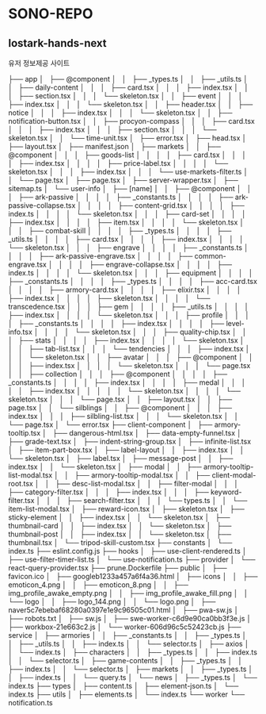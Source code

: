 # SONO-REPO
## lostark-hands-next
유저 정보제공 사이트

├── app
│   ├── @component
│   │   ├── _types.ts
│   │   ├── _utils.ts
│   │   ├── daily-content
│   │   │   ├── card.tsx
│   │   │   ├── index.tsx
│   │   │   ├── section.tsx
│   │   │   └── skeleton.tsx
│   │   ├── event
│   │   │   ├── index.tsx
│   │   │   └── skeleton.tsx
│   │   ├── header.tsx
│   │   ├── notice
│   │   │   ├── index.tsx
│   │   │   └── skeleton.tsx
│   │   ├── notification-button.tsx
│   │   ├── procyon-compass
│   │   │   ├── card.tsx
│   │   │   ├── index.tsx
│   │   │   ├── section.tsx
│   │   │   └── skeleton.tsx
│   │   └── time-unit.tsx
│   ├── error.tsx
│   ├── head.tsx
│   ├── layout.tsx
│   ├── manifest.json
│   ├── markets
│   │   ├── @component
│   │   │   ├── goods-list
│   │   │   │   ├── card.tsx
│   │   │   │   ├── index.tsx
│   │   │   │   ├── price-label.tsx
│   │   │   │   └── skeleton.tsx
│   │   │   ├── index.tsx
│   │   │   └── use-markets-filter.ts
│   │   └── page.tsx
│   ├── page.tsx
│   ├── server-wrapper.tsx
│   ├── sitemap.ts
│   └── user-info
│       ├── [name]
│       │   ├── @component
│       │   │   ├── ark-passive
│       │   │   │   ├── _constants.ts
│       │   │   │   ├── ark-passive-collapse.tsx
│       │   │   │   ├── content-grid.tsx
│       │   │   │   ├── index.ts
│       │   │   │   └── skeleton.tsx
│       │   │   ├── card-set
│       │   │   │   ├── index.tsx
│       │   │   │   ├── item.tsx
│       │   │   │   └── skeleton.tsx
│       │   │   ├── combat-skill
│       │   │   │   ├── _types.ts
│       │   │   │   ├── _utils.ts
│       │   │   │   ├── card.tsx
│       │   │   │   ├── index.tsx
│       │   │   │   └── skeleton.tsx
│       │   │   ├── engrave
│       │   │   │   ├── _constants.ts
│       │   │   │   ├── ark-passive-engrave.tsx
│       │   │   │   ├── common-engrave.tsx
│       │   │   │   ├── engrave-collapse.tsx
│       │   │   │   ├── index.ts
│       │   │   │   └── skeleton.tsx
│       │   │   ├── equipment
│       │   │   │   ├── _constants.ts
│       │   │   │   ├── _types.ts
│       │   │   │   ├── acc-card.tsx
│       │   │   │   ├── armory-card.tsx
│       │   │   │   ├── elixir.tsx
│       │   │   │   ├── index.tsx
│       │   │   │   ├── skeleton.tsx
│       │   │   │   └── transcedence.tsx
│       │   │   ├── gem
│       │   │   │   ├── _utils.ts
│       │   │   │   ├── index.tsx
│       │   │   │   └── skeleton.tsx
│       │   │   ├── profile
│       │   │   │   ├── _constants.ts
│       │   │   │   ├── index.tsx
│       │   │   │   ├── level-info.tsx
│       │   │   │   └── skeleton.tsx
│       │   │   ├── quality-chip.tsx
│       │   │   ├── stats
│       │   │   │   ├── index.tsx
│       │   │   │   └── skeleton.tsx
│       │   │   ├── tab-list.tsx
│       │   │   └── tendencies
│       │   │       ├── index.tsx
│       │   │       └── skeleton.tsx
│       │   ├── avatar
│       │   │   ├── @component
│       │   │   │   ├── index.tsx
│       │   │   │   └── skeleton.tsx
│       │   │   └── page.tsx
│       │   ├── collection
│       │   │   ├── @component
│       │   │   │   ├── _constants.ts
│       │   │   │   ├── index.tsx
│       │   │   │   ├── medal
│       │   │   │   │   ├── index.tsx
│       │   │   │   │   └── skeleton.tsx
│       │   │   │   └── skeleton.tsx
│       │   │   └── page.tsx
│       │   ├── layout.tsx
│       │   ├── page.tsx
│       │   └── silblings
│       │       ├── @component
│       │       │   ├── index.tsx
│       │       │   ├── silbling-list.tsx
│       │       │   └── skeleton.tsx
│       │       └── page.tsx
│       └── error.tsx
├── client-component
│   ├── armory-tooltip.tsx
│   ├── dangerous-html.tsx
│   ├── data-empty-funnel.tsx
│   ├── grade-text.tsx
│   ├── indent-string-group.tsx
│   ├── infinite-list.tsx
│   ├── item-part-box.tsx
│   ├── label-layout
│   │   ├── index.tsx
│   │   └── skeleton.tsx
│   ├── label.tsx
│   ├── message-post
│   │   ├── index.tsx
│   │   └── skeleton.tsx
│   ├── modal
│   │   ├── armory-tooltip-list-modal.tsx
│   │   ├── armory-tooltip-modal.tsx
│   │   ├── client-modal-root.tsx
│   │   ├── desc-list-modal.tsx
│   │   ├── filter-modal
│   │   │   ├── category-filter.tsx
│   │   │   ├── index.tsx
│   │   │   ├── keyword-filter.tsx
│   │   │   ├── search-filter.tsx
│   │   │   └── types.ts
│   │   └── item-list-modal.tsx
│   ├── reward-icon.tsx
│   ├── skeleton.tsx
│   ├── sticky-element
│   │   ├── index.tsx
│   │   └── skeleton.tsx
│   ├── thumbnail-card
│   │   ├── index.tsx
│   │   └── skeleton.tsx
│   ├── thumbnail-post
│   │   ├── index.tsx
│   │   └── skeleton.tsx
│   ├── thumbnail.tsx
│   └── tripod-skill-custom.tsx
├── constants
│   └── index.ts
├── eslint.config.js
├── hooks
│   ├── use-client-rendered.ts
│   ├── use-filter-timer-list.ts
│   └── use-notification.ts
├── provider
│   └── react-query-provider.tsx
├── prune.Dockerfile
├── public
│   ├── favicon.ico
│   ├── googleb1233a457a6f4a36.html
│   ├── icons
│   │   ├── emoticon_4.png
│   │   ├── emoticon_8.png
│   │   ├── img_profile_awake_empty.png
│   │   ├── img_profile_awake_fill.png
│   │   └── logo
│   │       ├── logo_144.png
│   │       └── logo.png
│   ├── naver5c7ebebaf68280a0397e1e9c96505c01.html
│   ├── pwa-sw.js
│   ├── robots.txt
│   ├── sw.js
│   ├── swe-worker-c6d9e90ca0bb3f3e.js
│   ├── workbox-21e663c2.js
│   └── worker-606d96c5c52423cb.js
├── service
│   ├── armories
│   │   ├── _constants.ts
│   │   ├── _types.ts
│   │   ├── _utils.ts
│   │   ├── index.ts
│   │   └── selector.ts
│   ├── axios
│   │   └── index.ts
│   ├── characters
│   │   ├── _types.ts
│   │   ├── index.ts
│   │   └── selector.ts
│   ├── game-contents
│   │   ├── _types.ts
│   │   ├── index.ts
│   │   └── selector.ts
│   ├── markets
│   │   ├── _types.ts
│   │   ├── index.ts
│   │   └── query.ts
│   └── news
│       ├── _types.ts
│       └── index.ts
├── types
│   ├── content.ts
│   ├── element-json.ts
│   └── index.ts
├── utils
│   ├── elements.ts
│   └── index.ts
└── worker
    └── notification.ts

